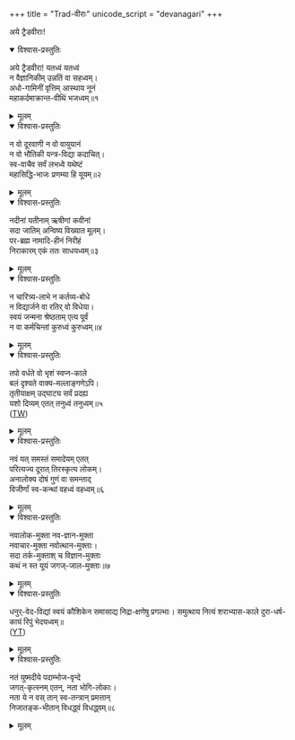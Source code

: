+++
title = "Trad-वीराः"
unicode_script = "devanagari"
+++

अये ट्रैडवीराः!

<details open><summary>विश्वास-प्रस्तुतिः</summary>

अये ट्रैडवीरा! यतध्वं यतध्वं  
न वैज्ञानिकीम् उन्नतिं वा सहध्वम्।  
अधो-गामिनीं वृत्तिम् आस्थाय नूनं  
महाकर्दमाक्रान्त-वीथिं भजध्वम्॥१
</details>

<details><summary>मूलम्</summary>

अये ट्रैडवीरा! यतध्वं यतध्वं  
न वैज्ञानिकीमुन्नतिं वा सहध्वम्।  
अधोगामिनीं वृत्तिमास्थाय नूनं  
महाकर्दमाक्रान्तवीथिं भजध्वम्॥१
</details>  

<details open><summary>विश्वास-प्रस्तुतिः</summary>

न वो दूरवाणी न वो वायुयानं  
न वो भौतिकी यन्त्र-विद्या कदाचित्।  
स्व-वाचैव सर्वं लभध्वे यथेष्टं  
महासिद्धि-भाजः प्रणम्या हि यूयम्॥२
</details>

<details><summary>मूलम्</summary>

न वो दूरवाणी न वो वायुयानं  
न वो भौतिकी यन्त्रविद्या कदाचित्।  
स्ववाचैव सर्वं लभध्वे यथेष्टं  
महासिद्धिभाजः प्रणम्या हि यूयम्॥२
</details>  

<details open><summary>विश्वास-प्रस्तुतिः</summary>

नदीनां यतीनाम् ऋषीणां कवीनां  
सदा जातिम् अन्विष्य विख्यात मूलम्।  
पर-ब्रह्म नामादि-हीनं निरीहं  
निराकारम् एकं ततः साधयध्वम्॥३
</details>

<details><summary>मूलम्</summary>

नदीनां यतीनामृषीणां कवीनां  
सदा जातिमन्विष्य विख्यात मूलम्।  
परब्रह्म नामादिहीनं निरीहं  
निराकारमेकं ततः साधयध्वम्॥३
</details>  

<details open><summary>विश्वास-प्रस्तुतिः</summary>

न चारित्र्य-लाभे न कर्तव्य-बोधे  
न विद्यार्जने वा रतिर् वो विधेया।  
स्वयं जन्मना श्रेष्ठताम् एत्य पूर्वं  
न वा कर्मचिन्तां कुरुध्वं कुरुध्वम्॥४
</details>

<details><summary>मूलम्</summary>

न चारित्र्यलाभे न कर्तव्यबोधे  
न विद्यार्जने वा रतिर्वो विधेया।  
स्वयं जन्मना श्रेष्ठतामेत्य पूर्वं  
न वा कर्मचिन्तां कुरुध्वं कुरुध्वम्॥४
</details>  

<details open><summary>विश्वास-प्रस्तुतिः</summary>

तपो वर्धते वो भृशं स्वप्न-काले  
बलं दृश्यते वाक्य-मल्लाङ्गणेऽपि।  
तृतीयाक्षम् उद्घाट्य सर्वं प्रदह्य  
यशो दिव्यम् एतत् तनुध्वं तनुध्वम्॥५  
([TW](https://twitter.com/sarpamedha/status/1475925046266765313))
</details>

<details><summary>मूलम्</summary>

तपो वर्धते वो भृशं स्वप्नकाले  
बलं दृश्यते वाक्यमल्लाङ्गणेऽपि।  
तृतीयाक्षमुद्धाट्य सर्वं प्रदह्य  
यशो दिव्यमेतत् तनुध्वं तनुध्वम्॥५
</details>  

<details open><summary>विश्वास-प्रस्तुतिः</summary>

नवं यत् समस्तं समादेयम् एतत्  
परित्यज्य दूरात् तिरस्कृत्य लोकम्।  
अनालोक्य दोषं गुणं वा समन्ताद्  
विजीर्णां स्व-कन्थां वहध्वं वहध्वम्॥६
</details>

<details><summary>मूलम्</summary>

नवं यत्समस्तं समादेयमेतत्  
परित्यज्य दूरात् तिरस्कृत्य लोकम्।  
अनालोक्य दोषं गुणं वा समन्ताद्  
विजीर्णां स्वकन्थां वहध्वं वहध्वम्॥६
</details>  

<details open><summary>विश्वास-प्रस्तुतिः</summary>

नवालोक-मुक्ता नव-ज्ञान-मुक्ता  
नवाचार-मुक्ता नवोत्थान-मुक्ताः।  
सदा तर्क-मुक्ताश् च विज्ञान-मुक्ताः  
कथं न स्त यूयं जगज्-जाल-मुक्ताः॥७
</details>

<details><summary>मूलम्</summary>

नवालोकमुक्ता नवज्ञानमुक्ता  
नवाचारमुक्ता नवोत्थानमुक्ताः।  
सदा तर्कमुक्ताश्च विज्ञानमुक्ताः  
कथं न स्त यूयं जगज्जालमुक्ताः॥७
</details>  

<details open><summary>विश्वास-प्रस्तुतिः</summary>

धनुर्-वेद-विद्यां स्वयं कौशिकेन
समासाद्य निद्रा-क्षणेषु प्रगल्भाः।
समुत्थाय नित्यं शराभ्यास-काले
दुरा-धर्ष-कायं रिपुं भेदयध्वम्॥  
([YT](https://www.youtube.com/watch?v=9150j0zZz54))
</details>

<details><summary>मूलम्</summary>

धनुर्वेदविद्यां स्वयं कौशिकेन
समासाद्य निद्राक्षणेषु प्रगल्भाः!।
समुत्थाय नित्यं शराभ्यासकाले
दुराधर्षकायं रिपुं भेदयध्वम्॥
</details>

<details open><summary>विश्वास-प्रस्तुतिः</summary>

नतं युष्मदीये पदाम्भोज-वृन्दे  
जगत्-कृत्स्नम् एतन्, नता भोगि-लोकाः।  
नता ये न वस् तान् स्व-तन्त्रान् प्रमत्तान्  
निजातङ्क-भीतान् विधद्ध्वं विधद्ध्वम्॥८
</details>

<details><summary>मूलम्</summary>

नतं युष्मदीये पदाम्भोजवृन्दे  
जगत्कृत्स्नमेतन्नता भोगिलोकाः।  
नता ये न वस्तान् स्वतन्त्रान् प्रमत्तान्  
निजातङ्कभीतान् विधद्ध्वं विधद्ध्वम्॥८
</details>  
